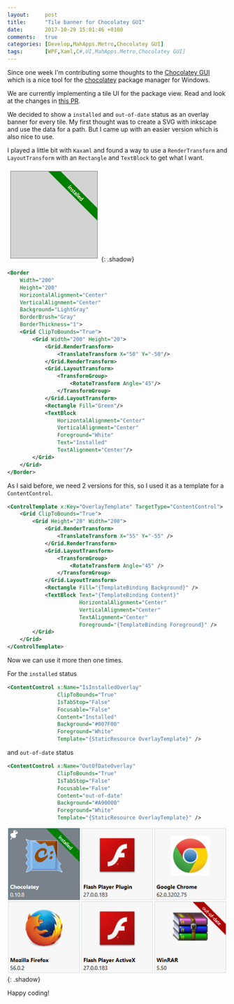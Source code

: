 ```yaml
---
layout:     post
title:      "Tile banner for Chocolatey GUI"
date:       2017-10-29 15:01:46 +0100
comments:   true
categories: [Develop,MahApps.Metro,Chocolatey GUI]
tags:       [WPF,Xaml,C#,UI,MahApps.Metro,Chocolatey GUI]
---
```


Since one week I'm contributing some thoughts to the [Chocolatey GUI](https://github.com/chocolatey/ChocolateyGUI) which is a nice tool for the [chocolatey](https://chocolatey.org/) package manager for Windows.

We are currently implementing a tile UI for the package view. Read and look at the changes in [this PR](https://github.com/chocolatey/ChocolateyGUI/pull/518).

We decided to show a `installed` and `out-of-date` status as an overlay banner for every tile. My first thought was to create a SVG with inkscape and use the data for a path. But I came up with an easier version which is also nice to use.

I played a little bit with `Kaxaml` and found a way to use a `RenderTransform` and `LayoutTransform` with an `Rectangle` and `TextBlock` to get what I want.

![TileBanner](/assets/img/tile_banner.png){: .shadow}

```xml
<Border
    Width="200"
    Height="200"
    HorizontalAlignment="Center"
    VerticalAlignment="Center"
    Background="LightGray"
    BorderBrush="Gray"
    BorderThickness="1">
    <Grid ClipToBounds="True">
        <Grid Width="200" Height="20">
            <Grid.RenderTransform>
                <TranslateTransform X="50" Y="-50"/>
            </Grid.RenderTransform>
            <Grid.LayoutTransform>
                <TransformGroup>
                    <RotateTransform Angle="45"/>
                </TransformGroup>
            </Grid.LayoutTransform>
            <Rectangle Fill="Green"/>
            <TextBlock
                HorizontalAlignment="Center"
                VerticalAlignment="Center"
                Foreground="White"
                Text="Installed"
                TextAlignment="Center"/>
        </Grid>
    </Grid>
</Border>
```

As I said before, we need 2 versions for this, so I used it as a template for a `ContentControl`.

```xml
<ControlTemplate x:Key="OverlayTemplate" TargetType="ContentControl">
    <Grid ClipToBounds="True">
        <Grid Height="20" Width="200">
            <Grid.RenderTransform>
                <TranslateTransform X="55" Y="-55" />
            </Grid.RenderTransform>
            <Grid.LayoutTransform>
                <TransformGroup>
                    <RotateTransform Angle="45" />
                </TransformGroup>
            </Grid.LayoutTransform>
            <Rectangle Fill="{TemplateBinding Background}" />
            <TextBlock Text="{TemplateBinding Content}"
                       HorizontalAlignment="Center"
                       VerticalAlignment="Center"
                       TextAlignment="Center"
                       Foreground="{TemplateBinding Foreground}" />
        </Grid>
    </Grid>
</ControlTemplate>
```

Now we can use it more then one times.

For the `installed` status

```xml
<ContentControl x:Name="IsInstalledOverlay"
                ClipToBounds="True"
                IsTabStop="False"
                Focusable="False"
                Content="Installed"
                Background="#007F00"
                Foreground="White"
                Template="{StaticResource OverlayTemplate}" />
```

and `out-of-date` status

```xml
<ContentControl x:Name="OutOfDateOverlay"
                ClipToBounds="True"
                IsTabStop="False"
                Focusable="False"
                Content="out-of-date"
                Background="#A90000"
                Foreground="White"
                Template="{StaticResource OverlayTemplate}" />
```

![TileBannerFinal](/assets/img/tile_banner_final.png){: .shadow}

Happy coding!
